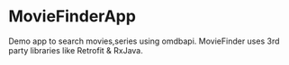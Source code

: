 # MovieFinderApp
Demo app to search movies,series using omdbapi. MovieFinder uses 3rd party libraries like Retrofit & RxJava.
